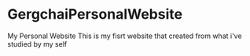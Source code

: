 # GergchaiPersonalWebsite
My Personal Website
This is my fisrt website that created from what i've studied by my self
